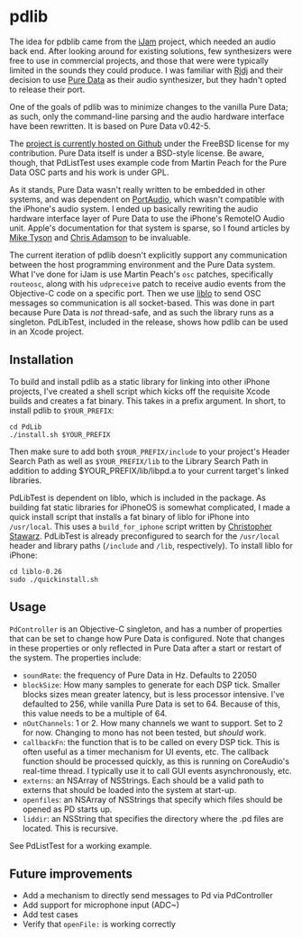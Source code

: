 pdlib
===========

The idea for pdblib came from the [iJam](/projects/ijam) project,
which needed an audio back end. After looking around for existing solutions,
few synthesizers were free to use in commercial projects, 
and those that were were typically limited in the sounds they could produce. 
I was familiar with [Rjdj](http://rjdj.me)
and their decision to use [Pure Data](http://crca.ucsd.edu/~msp/software.html) 
as their audio synthesizer, but they hadn't opted to release their port.

One of the goals of pdlib was to minimize changes to the vanilla Pure Data;
as such, only the command-line parsing and the audio hardware interface
have been rewritten. It is based on Pure Data v0.42-5.  

The [project is currently hosted on Github](http://github.com/bryansum/pdlib) under 
the FreeBSD license for my contribution. Pure Data itself is under a BSD-style license.
Be aware, though, that PdListTest uses example code from Martin Peach for the Pure Data OSC
parts and his work is under GPL. 

As it stands, Pure Data wasn't really written to be embedded in other systems,
and was dependent on [PortAudio](http://www.portaudio.com/), which wasn't 
compatible with the iPhone's audio system. I ended up basically rewriting the audio
hardware interface layer of Pure Data to use the iPhone's RemoteIO Audio unit. 
Apple's documentation for that system is sparse, so I found articles by
[Mike Tyson](http://atastypixel.com/blog/2008/11/04/using-remoteio-audio-unit/) 
and [Chris Adamson](http://www.subfurther.com/blog/?p=507) to be invaluable.

The current iteration of pdlib doesn't explicitly support any communication between
the host programming environment and the Pure Data system. What I've done for
iJam is use Martin Peach's `osc` patches, specifically `routeosc`, along with his 
`udpreceive` patch to receive audio events from the Objective-C code on a specific port.
Then we use [liblo](http://liblo.sourceforge.net/) to send OSC messages so 
communication is all socket-based. This was done in part because Pure Data is 
*not* thread-safe, and as such the library runs as a singleton. PdLibTest, included
in the release, shows how pdlib can be used in an Xcode project.

Installation
--------------------

To build and install pdlib as a static library for linking into other iPhone 
projects, I've created a shell script which kicks off the requisite Xcode builds
and creates a fat binary. This takes in a prefix argument. In short, to install 
pdlib to `$YOUR_PREFIX`:
  
    cd PdLib
    ./install.sh $YOUR_PREFIX

Then make sure to add both `$YOUR_PREFIX/include` to your project's Header Search 
Path as well as `$YOUR_PREFIX/lib` to the Library Search Path in addition to adding
$YOUR_PREFIX/lib/libpd.a to your current target's linked libraries. 
 
PdLibTest is dependent on liblo, which is included in the package. As building
fat static libraries for iPhoneOS is somewhat complicated, I made a quick install 
script that installs a fat binary of liblo for iPhone into `/usr/local`. This uses 
a `build_for_iphone` script written by [Christopher Stawarz](http://pseudogreen.org/). 
PdLibTest is already preconfigured to search for the `/usr/local` header and library paths 
(`/include` and `/lib`, respectively). To install liblo for iPhone:

    cd liblo-0.26
    sudo ./quickinstall.sh 


Usage
--------------------

`PdController` is an Objective-C singleton, and has a number of properties that
can be set to change how Pure Data is configured. Note that changes in these 
properties or only reflected in Pure Data after a start or restart of the system.
The properties include:

- `soundRate`: the frequency of Pure Data in Hz. Defaults to 22050
- `blockSize`: How many samples to generate for each DSP tick. Smaller blocks sizes
  mean greater latency, but is less processor intensive. I've defaulted to 256,
  while vanilla Pure Data is set to 64. Because of this, this value needs to be
  a multiple of 64.
- `nOutChannels`: 1 or 2. How many channels we want to support. Set to 2 for now.
  Changing to mono has not been tested, but *should* work.
- `callbackFn`: the function that is to be called on every DSP tick. This is 
  often useful as a timer mechanism for UI events, etc. The callback function 
  should be processed quickly, as this is running on CoreAudio's real-time 
  thread. I typically use it to call GUI events asynchronously, etc.
- `externs`: an NSArray of NSStrings. Each should be a valid path to externs
  that should be loaded into the system at start-up.
- `openfiles`: an NSArray of NSStrings that specify which files should be opened
  as PD starts up.
- `liddir`: an NSString that specifies the directory where the .pd files are located.
  This is recursive. 
  
See PdListTest for a working example.

Future improvements
---------------------

- Add a mechanism to directly send messages to Pd via PdController
- Add support for microphone input (ADC~) 
- Add test cases
- Verify that `openFile:` is working correctly

